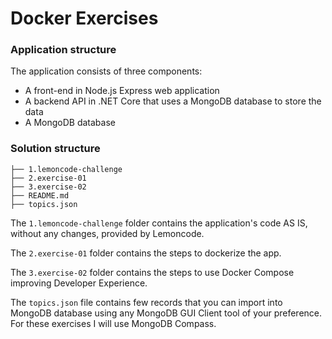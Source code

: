 # Docker Exercises

### Application structure 

The application consists of three components:

* A front-end in Node.js Express web application 
* A backend API in .NET Core that uses a MongoDB database to store the data
* A MongoDB database


### Solution structure 

```
├── 1.lemoncode-challenge
├── 2.exercise-01
├── 3.exercise-02
├── README.md
├── topics.json
```

The `1.lemoncode-challenge` folder contains the application's code AS IS, without any changes, provided by Lemoncode. 

The `2.exercise-01` folder contains the steps to dockerize the app.

The `3.exercise-02` folder contains the steps to use Docker Compose improving Developer Experience.

The `topics.json` file contains few records that you can import into MongoDB database using any MongoDB GUI Client tool of your preference. For these exercises I will use MongoDB Compass.